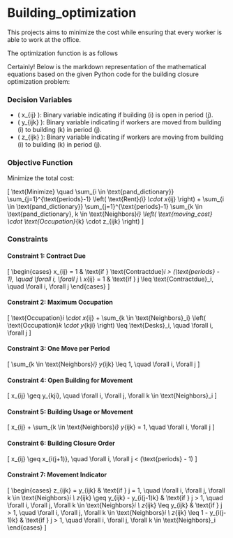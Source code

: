 # Building_optimization

This projects aims to minimize the cost while ensuring that every worker is able to work at the office.

The optimization function is as follows

Certainly! Below is the markdown representation of the mathematical equations based on the given Python code for the building closure optimization problem:

### Decision Variables

- \( x_{ij} \): Binary variable indicating if building \(i\) is open in period \(j\).
- \( y_{ijk} \): Binary variable indicating if workers are moved from building \(i\) to building \(k\) in period \(j\).
- \( z_{ijk} \): Binary variable indicating if workers are moving from building \(i\) to building \(k\) in period \(j\).

### Objective Function

Minimize the total cost:

\[
\text{Minimize} \quad \sum_{i \in \text{pand\_dictionary}} \sum_{j=1}^{\text{periods}-1} \left( \text{Rent}_{i} \cdot x_{ij} \right) + \sum_{i \in \text{pand\_dictionary}} \sum_{j=1}^{\text{periods}-1} \sum_{k \in \text{pand\_dictionary}, k \in \text{Neighbors}_i} \left( \text{moving\_cost} \cdot \text{Occupation}_{k} \cdot z_{ijk} \right)
\]

### Constraints

#### Constraint 1: Contract Due

\[
\begin{cases}
x_{ij} = 1 & \text{if } \text{Contractdue}_i > (\text{periods} - 1), \quad \forall i, \forall j \\
x_{ij} = 1 & \text{if } j \leq \text{Contractdue}_i, \quad \forall i, \forall j
\end{cases}
\]

#### Constraint 2: Maximum Occupation

\[
\text{Occupation}_i \cdot x_{ij} + \sum_{k \in \text{Neighbors}_i} \left( \text{Occupation}_k \cdot y_{kji} \right) \leq \text{Desks}_i, \quad \forall i, \forall j
\]

#### Constraint 3: One Move per Period

\[
\sum_{k \in \text{Neighbors}_i} y_{ijk} \leq 1, \quad \forall i, \forall j
\]

#### Constraint 4: Open Building for Movement

\[
x_{ij} \geq y_{kji}, \quad \forall i, \forall j, \forall k \in \text{Neighbors}_i
\]

#### Constraint 5: Building Usage or Movement

\[
x_{ij} + \sum_{k \in \text{Neighbors}_i} y_{ijk} = 1, \quad \forall i, \forall j
\]

#### Constraint 6: Building Closure Order

\[
x_{ij} \geq x_{i(j+1)}, \quad \forall i, \forall j < (\text{periods} - 1)
\]

#### Constraint 7: Movement Indicator

\[
\begin{cases}
z_{ijk} = y_{ijk} & \text{if } j = 1, \quad \forall i, \forall j, \forall k \in \text{Neighbors}_i \\
z_{ijk} \geq y_{ijk} - y_{i(j-1)k} & \text{if } j > 1, \quad \forall i, \forall j, \forall k \in \text{Neighbors}_i \\
z_{ijk} \leq y_{ijk} & \text{if } j > 1, \quad \forall i, \forall j, \forall k \in \text{Neighbors}_i \\
z_{ijk} \leq 1 - y_{i(j-1)k} & \text{if } j > 1, \quad \forall i, \forall j, \forall k \in \text{Neighbors}_i
\end{cases}
\]